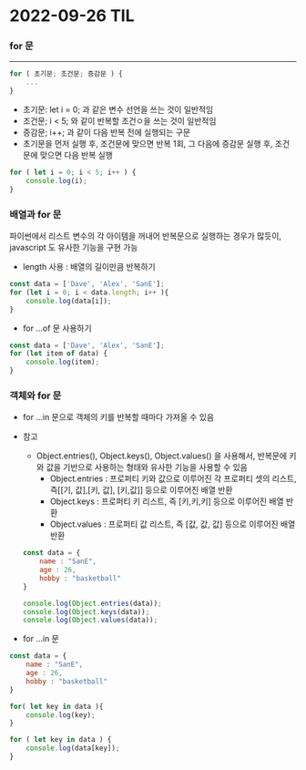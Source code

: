 # 2022-09-26 TIL

### for 문

---

```jsx
for ( 초기문; 조건문; 증감문 ) {
	...
}
```

- 초기문: let i = 0; 과 같은 변수 선언을 쓰는 것이 일반적임
- 조건문; i < 5; 와 같이 반복할 조건ㅇ을 쓰는 것이 일반적임
- 증감문; i++; 과 같이 다음 반복 전에 실행되는 구문
- 초기문을 먼저 실행 후, 조건문에 맞으면 반복 1회, 그 다음에 증감문 실행 후, 조건문에 맞으면 다음 반복 실행

```jsx
for ( let i = 0; i < 5; i++ ) {
	console.log(i);
}
```

### 배열과 for 문

파이썬에서 리스트 변수의 각 아이템을 꺼내어 반복문으로 실행하는 경우가 많듯이, javascript 도 유사한 기능을 구현 가능

- length 사용 : 배열의 길이만큼 반복하기

```jsx
const data = ['Dave', 'Alex', 'SanE'];
for (let i = 0; i < data.length; i++ ){
	console.log(data[i]);
}
```

- for …of 문 사용하기

```jsx
const data = ['Dave', 'Alex', 'SanE'];
for (let item of data) {
	console.log(item);
}
```

### 객체와 for 문

- for …in 문으로 객체의 키를 반복할 때마다 가져올 수 있음
- 참고
    - Object.entries(), Object.keys(), Object.values() 을 사용해서, 반복문에 키와 값을 기반으로 사용하는 형태와 유사한 기능을 사용할 수 있음
        - Object.entries : 프로퍼티 키와 값으로 이루어진 각 프로퍼티 셋의 리스트, 즉[[기, 값],[키, 값], [키,값]] 등으로 이루어진 배열 반환
        - Object.keys : 프로퍼티 키 리스트, 즉 [키,키,키] 등으로 이루어진 배열 반환
        - Object.values : 프로퍼티 값 리스트, 즉 [값, 값, 값] 등으로 이루어진 배열 반환
    
    ```jsx
    const data = {
    	name : "SanE",
    	age : 26,
    	hobby : "basketball"
    }
    
    console.log(Object.entries(data));
    console.log(Object.keys(data));
    console.log(Object.values(data));
    ```
    

- for …in 문

```jsx
const data = {
	name : "SanE",
	age : 26,
	hobby : "basketball"
}

for( let key in data ){
	console.log(key);
}

for ( let key in data ) {
	console.log(data[key]);
}
```